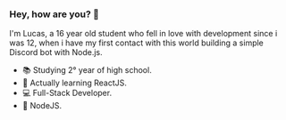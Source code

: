 ### Hey, how are you? 👋
I'm Lucas, a 16 year old student who fell in love with development since i was 12, when i have my first contact with this world building a simple Discord bot with Node.js.

- 📚 Studying 2° year of high school.
- 🌱 Actually learning ReactJS.
- 💻 Full-Stack Developer.
- 🤍 NodeJS.
